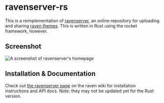 # ravenserver-rs
This is a reimplementation of
[ravenserver](https://git.sr.ht/~nicohman/ravenserver), an online repository for
uploading and sharing [raven themes](https://git.sr.ht/~nicohman/raven). This is
written in Rust using the rocket framework, however.

## Screenshot
![A screenshot of ravenserver's
homepage](https://demenses.net/ravenserver_preview.png)

## Installation & Documentation
Check out [the ravenserver
page](https://man.sr.ht/~nicohman/raven/ravenserver.md) on the raven wiki for
installation instructions and API docs. Note: they may not be updated yet for
the Rust version.
